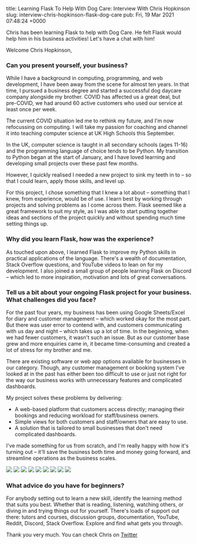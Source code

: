 title: Learning Flask To Help With Dog Care: Interview With Chris Hopkinson
slug: interview-chris-hopkinson-flask-dog-care
pub: Fri, 19 Mar 2021 07:48:24 +0000

Chris has been learning Flask to help with Dog Care. He felt Flask would help him in his business activities! Let's have a chat with him!

Welcome Chris Hopkinson,

### Can you present yourself, your business?



While I have a background in computing, programming, and web development, I have been away from the scene for almost ten years. In that time, I pursued a business degree and started a successful dog daycare company alongside my brother. COVID has affected us a great deal, but pre-COVID, we had around 60 active customers who used our service at least once per week.

The current COVID situation led me to rethink my future, and I'm now refocussing on computing. I will take my passion for coaching and channel it into teaching computer science at UK High Schools this September.

In the UK, computer science is taught in all secondary schools (ages 11-16) and the programming language of choice tends to be Python. My transition to Python began at the start of January, and I have loved learning and developing small projects over these past few months.

However, I quickly realised I needed a new project to sink my teeth in to – so that I could learn, apply those skills, and level up.

For this project, I chose something that I knew a lot about – something that I knew, from experience, would be of use. I learn best by working through projects and solving problems as I come across them. Flask seemed like a great framework to suit my style, as I was able to start putting together ideas and sections of the project quickly and without spending much time setting things up.

### Why did you learn Flask, how was the experience?



As touched upon above, I learned Flask to improve my Python skills in practical applications of the language. There's a wealth of documentation, Stack Overflow questions, and YouTube videos to lean on for my development. I also joined a small group of people learning Flask on Discord – which led to more inspiration, motivation and lots of great conversations.

### Tell us a bit about your ongoing Flask project for your business. What challenges did you face?



For the past four years, my business has been using Google Sheets/Excel for diary and customer management – which worked okay for the most part. But there was user error to contend with, and customers communicating with us day and night – which takes up a lot of time. In the beginning, when we had fewer customers, it wasn't such an issue. But as our customer base grew and more enquiries came in, it became time-consuming and created a lot of stress for my brother and me.

There are existing software or web app options available for businesses in our category. Though, any customer management or booking system I've looked at in the past has either been too difficult to use or just not right for the way our business works with unnecessary features and complicated dashboards.

My project solves these problems by delivering:

* A web-based platform that customers access directly; managing their bookings and reducing workload for staff/business owners.
* Simple views for both customers and staff/owners that are easy to use.
* A solution that is tailored to small businesses that don't need complicated dashboards.



I've made something for us from scratch, and I'm really happy with how it's turning out – it'll save the business both time and money going forward, and streamline operations as the business scales.

![](https://www.pythonkitchen.com/wp-content/uploads/2021/03/customer_booking_calendar.png)
![](https://www.pythonkitchen.com/wp-content/uploads/2021/03/customer_home.png)
![](https://www.pythonkitchen.com/wp-content/uploads/2021/03/customer_view_dog.png)
![](https://www.pythonkitchen.com/wp-content/uploads/2021/03/customer_sign_up.png)
![](https://www.pythonkitchen.com/wp-content/uploads/2021/03/admin_home.png)
![](https://www.pythonkitchen.com/wp-content/uploads/2021/03/admin_view_bookings.png)
![](https://www.pythonkitchen.com/wp-content/uploads/2021/03/customer_add_dog.png)
![](https://www.pythonkitchen.com/wp-content/uploads/2021/03/admin_view_dogs.png)
![](https://www.pythonkitchen.com/wp-content/uploads/2021/03/admin_amend_bookings.png)
### What advice do you have for beginners?



For anybody setting out to learn a new skill, identify the learning method that suits you best. Whether that is reading, listening, watching others, or diving in and trying things out for yourself. 
There's loads of support out there: tutors and courses, discussion groups, documentation, YouTube, Reddit, Discord, Stack Overflow. Explore and find what gets you through.

Thank you very much. You can check Chris on [Twitter](https://twitter.com/chris_hoppy)
